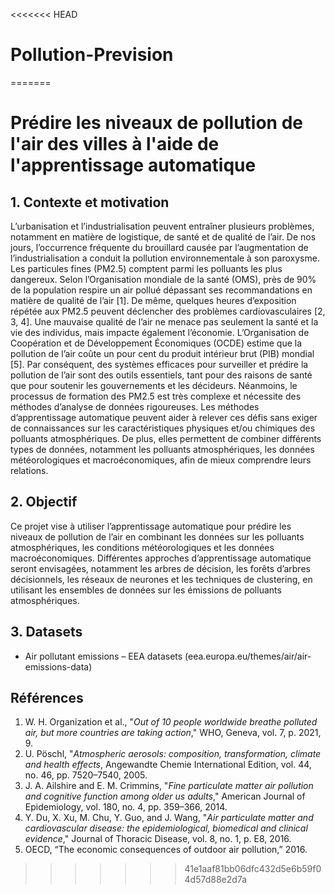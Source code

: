 <<<<<<< HEAD
# Pollution-Prevision
=======
# Prédire les niveaux de pollution de l'air des villes à l'aide de l'apprentissage automatique

## 1. Contexte et motivation

L’urbanisation et l’industrialisation peuvent entraîner plusieurs problèmes, notamment en matière de logistique, de santé et de qualité de l’air. De nos jours, l’occurrence fréquente du brouillard causée par l’augmentation de l’industrialisation a conduit la pollution environnementale à son paroxysme. Les particules fines (PM2.5) comptent parmi les polluants les plus dangereux. Selon l’Organisation mondiale de la santé (OMS), près de 90% de la population respire un air pollué dépassant ses recommandations en matière de qualité de l’air [1]. De même, quelques heures d’exposition répétée aux PM2.5 peuvent déclencher des problèmes cardiovasculaires [2, 3, 4]. Une mauvaise qualité de l’air ne menace pas seulement la santé et la vie des individus, mais impacte également l’économie. L’Organisation de Coopération et de Développement Économiques (OCDE) estime que la pollution de l’air coûte un pour cent du produit intérieur brut (PIB) mondial [5]. Par conséquent, des systèmes efficaces pour surveiller et prédire la pollution de l’air sont des outils essentiels, tant pour des raisons de santé que pour soutenir les gouvernements et les décideurs. Néanmoins, le processus de formation des PM2.5 est très complexe et nécessite des méthodes d’analyse de données rigoureuses. Les méthodes d’apprentissage automatique peuvent aider à relever ces défis sans exiger de connaissances sur les caractéristiques physiques et/ou chimiques des polluants atmosphériques. De plus, elles permettent de combiner différents types de données, notamment les polluants atmosphériques, les données météorologiques et macroéconomiques, afin de mieux comprendre leurs relations.
 
## 2. Objectif
 
Ce projet vise à utiliser l’apprentissage automatique pour prédire les niveaux de pollution de l’air en combinant les données sur les polluants atmosphériques, les conditions météorologiques et les données macroéconomiques. Différentes approches d’apprentissage automatique seront envisagées, notamment les arbres de décision, les forêts d’arbres décisionnels, les réseaux de neurones et les techniques de clustering, en utilisant les ensembles de données sur les émissions de polluants atmosphériques.
 
## 3. Datasets

  - Air pollutant emissions – EEA datasets (eea.europa.eu/themes/air/air-emissions-data)
 
## Références
 
1. W. H. Organization et al., "_Out of 10 people worldwide breathe polluted air, but more countries are taking action_," WHO, Geneva, vol. 7, p. 2021, 9.
1. U. Pöschl, "_Atmospheric aerosols: composition, transformation, climate and health effects_, Angewandte Chemie International Edition, vol. 44, no. 46, pp. 7520–7540, 2005.
1. J. A. Ailshire and E. M. Crimmins, "_Fine particulate matter air pollution and cognitive function among older us adults_," American Journal of Epidemiology, vol. 180, no. 4, pp. 359–366, 2014.
1. Y. Du, X. Xu, M. Chu, Y. Guo, and J. Wang, "_Air particulate matter and cardiovascular disease: the epidemiological, biomedical and clinical evidence_," Journal of Thoracic Disease, vol. 8, no. 1, p. E8, 2016. 
1. OECD, “The economic consequences of outdoor air pollution,” 2016.
>>>>>>> 41e1aaf81bb06dfc432d5e6b59f04d57d88e2d7a
